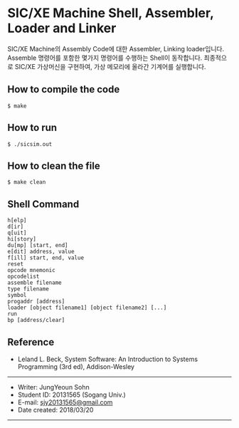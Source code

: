 SIC/XE Machine Shell, Assembler, Loader and Linker
==================================================
SIC/XE Machine의 Assembly Code에 대한 Assembler, Linking loader입니다.
Assemble 명령어를 포함한 몇가지 명령어를 수행하는 Shell이 동작합니다.
최종적으로 SIC/XE 가상머신을 구현하여, 가상 메모리에 올라간 기계어를 실행합니다.

## How to compile the code

	$ make

## How to run

	$ ./sicsim.out

## How to clean the file

	$ make clean

## Shell Command
	
	h[elp]
	d[ir]
	q[uit]
	hi[story]
	du[mp] [start, end]
	e[dit] address, value
	f[ill] start, end, value
	reset
	opcode mnemonic
	opcodelist
	assemble filename
	type filename
	symbol
	progaddr [address]
	loader [object filename1] [object filename2] [...]
	run
	bp [address/clear]

## Reference

* Leland L. Beck, System Software: An Introduction to Systems Programming (3rd ed), Addison-Wesley



-------------------------------------------------

* Writer: JungYeoun Sohn
* Student ID: 20131565 (Sogang Univ.)
* E-mail: sjy20131565@gmail.com
* Date created: 2018/03/20

--------------------------------------------------
